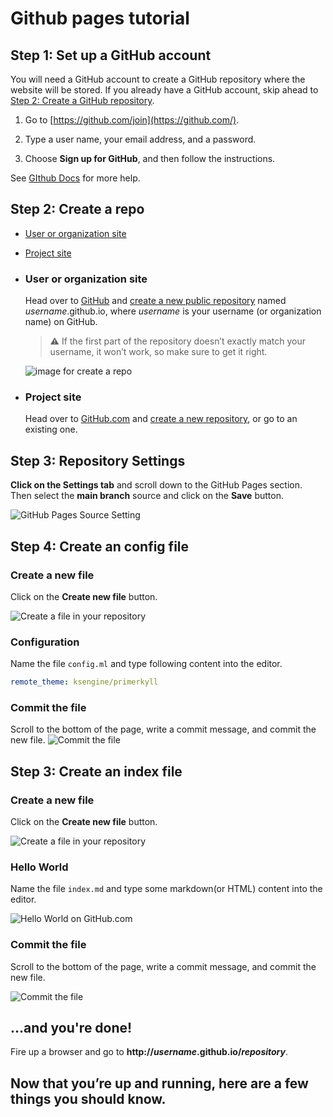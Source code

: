 # Github pages tutorial

## Step 1: Set up a GitHub account


You will need a GitHub account to create a GitHub repository where the website will be stored. If you already have a GitHub account, skip ahead to  [Step 2: Create a GitHub repository](/tutorials/join-github).

1.  Go to  [https://github.com/join](https://github.com/).
    
2.  Type a user name, your email address, and a password.
    
3.  Choose  **Sign up for GitHub**, and then follow the instructions.

See [GIthub Docs]([https://docs.github.com/en/github/getting-started-with-github/signing-up-for-github](https://docs.github.com/en/github/getting-started-with-github/signing-up-for-github)) for more help.


## Step 2: Create a repo

-   [User or organization site](#user-or-organization-site)
-   [Project site](#project-site)

- ### User or organization site
  Head over to  [GitHub](https://github.com/)  and  [create a new public repository](https://github.com/new)  named  _username_.github.io, where  _username_  is your username (or organization name) on GitHub.

  > :warning: If the first part of the repository doesn’t exactly match your username, it won’t work, so make sure to get it right.
  
   ![image for create a repo](https://pages.github.com/images/user-repo@2x.png)

- ### Project site
  Head over to [GitHub.com](https://github.com/) and [create a new repository](https://github.com/new), or go to an existing one.

## Step 3: Repository Settings
    
**Click on the Settings tab**  and scroll down to the GitHub Pages section.  
    Then select the  **main branch**  source and click on the  **Save**  button.
    
![GitHub Pages Source Setting](https://pages.github.com/images/source-setting@2x.png)

## Step 4: Create an config file

### Create a new file
Click on the  **Create new file**  button.
    
 ![Create a file in your repository](https://pages.github.com/images/new-create-file@2x.png)

### Configuration
    
Name the file  `config.ml`  and type following content into the editor.
```yml
remote_theme: ksengine/primerkyll
```    

### Commit the file
    
Scroll to the bottom of the page, write a commit message, and commit the new file.
    ![Commit the file](https://pages.github.com/images/new-commit-file@2x.png)


## Step 3: Create an index file

### Create a new file
Click on the  **Create new file**  button.
    
 ![Create a file in your repository](https://pages.github.com/images/new-create-file@2x.png)

### Hello World
    
Name the file  `index.md`  and type some markdown(or HTML) content into the editor.
    
![Hello World on GitHub.com](https://pages.github.com/images/new-index-html@2x.png)

### Commit the file
    
Scroll to the bottom of the page, write a commit message, and commit the new file.
    
![Commit the file](https://pages.github.com/images/new-commit-file@2x.png)

## …and you're done!
    
Fire up a browser and go to  **http://_username_.github.io/_repository_**.
    

## Now that you’re up and running, here are a few things you should know.
